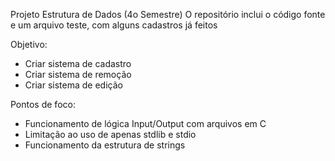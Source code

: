 Projeto Estrutura de Dados (4o Semestre)
O repositório inclui o código fonte e um arquivo teste, com alguns cadastros já feitos

Objetivo: 
- Criar sistema de cadastro
- Criar sistema de remoção
- Criar sistema de edição

Pontos de foco: 
- Funcionamento de lógica Input/Output com arquivos em C
- Limitação ao uso de apenas stdlib e stdio
- Funcionamento da estrutura de strings 
